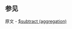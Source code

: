 ## 参见

原文 - [$subtract (aggregation)]( https://docs.mongodb.com/manual/reference/operator/aggregation/subtract/ )

